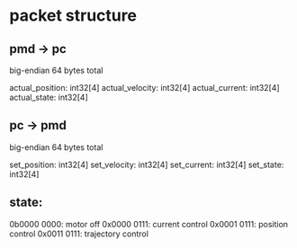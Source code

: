# packet structure

## pmd -> pc

big-endian 64 bytes total

actual_position: int32[4]
actual_velocity: int32[4]
actual_current: int32[4]
actual_state: int32[4]

## pc -> pmd

big-endian 64 bytes total

set_position: int32[4]
set_velocity: int32[4]
set_current: int32[4]
set_state: int32[4]

## state:

0b0000 0000: motor off
0x0000 0111: current control
0x0001 0111: position control
0x0011 0111: trajectory control

